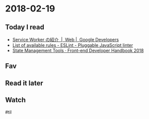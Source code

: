 # 2018-02-19

## Today I read
* [Service Worker の紹介  |  Web |  Google Developers](https://developers.google.com/web/fundamentals/primers/service-workers/?hl=ja)
* [List of available rules - ESLint - Pluggable JavaScript linter](https://eslint.org/docs/rules/)
* [State Management Tools · Front-end Developer Handbook 2018](https://frontendmasters.gitbooks.io/front-end-developer-handbook-2018/tools/state.html)

## Fav


## Read it later


## Watch


#til
